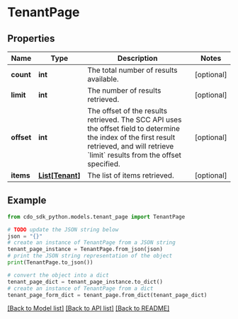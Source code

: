 # TenantPage


## Properties

Name | Type | Description | Notes
------------ | ------------- | ------------- | -------------
**count** | **int** | The total number of results available. | [optional] 
**limit** | **int** | The number of results retrieved. | [optional] 
**offset** | **int** | The offset of the results retrieved. The SCC API uses the offset field to determine the index of the first result retrieved, and will retrieve &#x60;limit&#x60; results from the offset specified. | [optional] 
**items** | [**List[Tenant]**](Tenant.md) | The list of items retrieved. | [optional] 

## Example

```python
from cdo_sdk_python.models.tenant_page import TenantPage

# TODO update the JSON string below
json = "{}"
# create an instance of TenantPage from a JSON string
tenant_page_instance = TenantPage.from_json(json)
# print the JSON string representation of the object
print(TenantPage.to_json())

# convert the object into a dict
tenant_page_dict = tenant_page_instance.to_dict()
# create an instance of TenantPage from a dict
tenant_page_form_dict = tenant_page.from_dict(tenant_page_dict)
```
[[Back to Model list]](../README.md#documentation-for-models) [[Back to API list]](../README.md#documentation-for-api-endpoints) [[Back to README]](../README.md)


